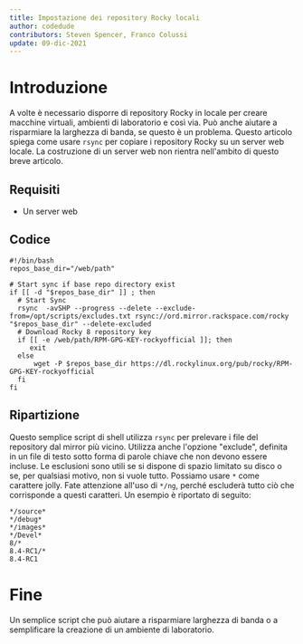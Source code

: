 ```yaml
---
title: Impostazione dei repository Rocky locali
author: codedude
contributors: Steven Spencer, Franco Colussi
update: 09-dic-2021
---
```


# Introduzione

A volte è necessario disporre di repository Rocky in locale per creare macchine virtuali, ambienti di laboratorio e così via.  Può anche aiutare a risparmiare la larghezza di banda, se questo è un problema.  Questo articolo spiega come usare `rsync` per copiare i repository Rocky su un server web locale.  La costruzione di un server web non rientra nell'ambito di questo breve articolo.

## Requisiti

* Un server web

## Codice

```
#!/bin/bash
repos_base_dir="/web/path"

# Start sync if base repo directory exist
if [[ -d "$repos_base_dir" ]] ; then
  # Start Sync
  rsync  -avSHP --progress --delete --exclude-from=/opt/scripts/excludes.txt rsync://ord.mirror.rackspace.com/rocky  "$repos_base_dir" --delete-excluded
  # Download Rocky 8 repository key
  if [[ -e /web/path/RPM-GPG-KEY-rockyofficial ]]; then
     exit
  else
      wget -P $repos_base_dir https://dl.rockylinux.org/pub/rocky/RPM-GPG-KEY-rockyofficial
  fi
fi
```

## Ripartizione

Questo semplice script di shell utilizza `rsync` per prelevare i file del repository dal mirror più vicino.  Utilizza anche l'opzione "exclude", definita in un file di testo sotto forma di parole chiave che non devono essere incluse.  Le esclusioni sono utili se si dispone di spazio limitato su disco o se, per qualsiasi motivo, non si vuole tutto.  Possiamo usare `*` come carattere jolly.  Fate attenzione all'uso di `*/ng`, perché escluderà tutto ciò che corrisponde a questi caratteri.  Un esempio è riportato di seguito:

```
*/source*
*/debug*
*/images*
*/Devel*
8/*
8.4-RC1/*
8.4-RC1
```

# Fine
Un semplice script che può aiutare a risparmiare larghezza di banda o a semplificare la creazione di un ambiente di laboratorio.
